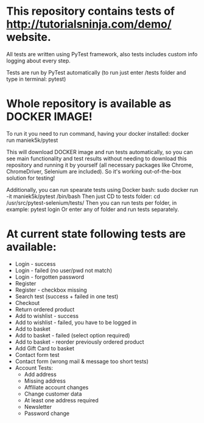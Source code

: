 # This repository contains tests of http://tutorialsninja.com/demo/ website.

All tests are written using PyTest framework, also tests includes custom info logging about every step.

Tests are run by PyTest automatically (to run just enter /tests folder and type in terminal: pytest)

# Whole repository is available as DOCKER IMAGE!

To run it you need to run command, having your docker installed:
    docker run maniek5k/pytest

This will download DOCKER image and run tests automatically, so you can see main functionality and test results without needing to download this repository and running it by yourself (all necessary packages like Chrome, ChromeDriver, Selenium are included). So it's working out-of-the-box solution for testing!

Additionally, you can run spearate tests using Docker bash:
sudo docker run -it maniek5k/pytest /bin/bash
Then just CD to tests folder:
cd /usr/src/pytest-selenium/tests/
Then you can run tests per folder, in example:
pytest login
Or enter any of folder and run tests separately.

# At current state following tests are available:

- Login - success
- Login - failed (no user/pwd not match)
- Login - forgotten password
- Register
- Register - checkbox missing
- Search test (success + failed in one test)
- Checkout
- Return ordered product
- Add to wishlist - success
- Add to wishlist - failed, you have to be logged in
- Add to basket
- Add to basket - failed (select option required)
- Add to basket - reorder previously ordered product
- Add Gift Card to basket
- Contact form test
- Contact form (wrong mail & message too short tests)
- Account Tests:
    - Add address
    - Missing address
    - Affiliate account changes
    - Change customer data
    - At least one address required
    - Newsletter
    - Password change